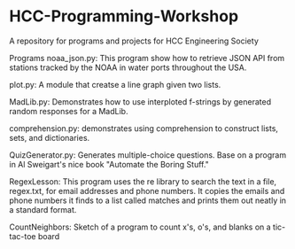 # HCC-Programming-Workshop
A repository for programs and projects for HCC Engineering Society

Programs
noaa_json.py:  This program show how to retrieve JSON API from stations tracked by the NOAA in water ports throughout the USA. 

plot.py:  A module that creatse a line graph given two lists.

MadLib.py:   Demonstrates how to use interploted f-strings by generated random responses for a MadLib.

comprehension.py: demonstrates using comprehension to construct lists, sets, and dictionaries.

QuizGenerator.py: Generates multiple-choice questions.   Base on a program in Al Sweigart's nice book "Automate the Boring Stuff."

RegexLesson:  This program uses the re library to search the text in a file, regex.txt, for email addresses and phone numbers.  It copies
the emails and phone numbers it finds to a list called matches and prints them out neatly in a standard format. 

CountNeighbors:  Sketch of a program to count x's, o's, and blanks on a tic-tac-toe board





